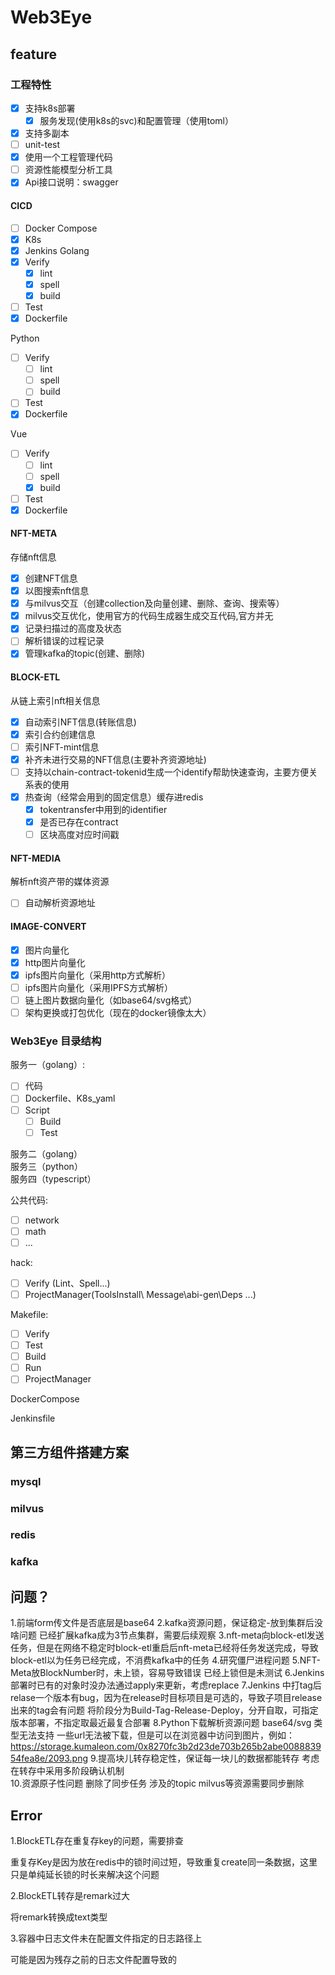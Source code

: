 # Web3Eye

## feature

### 工程特性
- [x] 支持k8s部署
  - [x] 服务发现(使用k8s的svc)和配置管理（使用toml）
- [x] 支持多副本
- [ ] unit-test
- [x] 使用一个工程管理代码
- [ ] 资源性能模型分析工具
- [x] Api接口说明：swagger
  
#### CICD

- [ ] Docker Compose
- [x] K8s
- [x] Jenkins
Golang
- [x] Verify
  - [x] lint
  - [x] spell
  - [x] build
- [ ] Test
- [x] Dockerfile

Python
- [ ] Verify
  - [ ] lint
  - [ ] spell
  - [ ] build
- [ ] Test
- [x] Dockerfile

Vue
- [ ] Verify
  - [ ] lint
  - [ ] spell
  - [x] build
- [ ] Test
- [x] Dockerfile

#### NFT-META

存储nft信息

- [x] 创建NFT信息
- [x] 以图搜索nft信息
- [x] 与milvus交互（创建collection及向量创建、删除、查询、搜索等）
- [x] milvus交互优化，使用官方的代码生成器生成交互代码,官方并无
- [x] 记录扫描过的高度及状态
- [ ] 解析错误的过程记录
- [x] 管理kafka的topic(创建、删除)

#### BLOCK-ETL

从链上索引nft相关信息

- [x] 自动索引NFT信息(转账信息)
- [x] 索引合约创建信息
- [ ] 索引NFT-mint信息
- [x] 补齐未进行交易的NFT信息(主要补齐资源地址)
- [ ] 支持以chain-contract-tokenid生成一个identify帮助快速查询，主要方便关系表的使用
- [x] 热查询（经常会用到的固定信息）缓存进redis
  - [x] tokentransfer中用到的identifier
  - [x] 是否已存在contract
  - [ ] 区块高度对应时间戳

#### NFT-MEDIA

解析nft资产带的媒体资源

- [ ] 自动解析资源地址

#### IMAGE-CONVERT

- [x] 图片向量化
- [x] http图片向量化
- [x] ipfs图片向量化（采用http方式解析）
- [ ] ipfs图片向量化（采用IPFS方式解析）
- [ ] 链上图片数据向量化（如base64/svg格式）
- [ ] 架构更换或打包优化（现在的docker镜像太大）

### Web3Eye 目录结构

服务一（golang）:

- [ ] 代码
- [ ] Dockerfile、K8s_yaml
- [ ] Script
  - [ ] Build
  - [ ] Test
  
服务二（golang）  
服务三（python）  
服务四（typescript）  

公共代码:

- [ ] network
- [ ] math
- [ ] ...

hack:

- [ ] Verify (Lint、Spell...)
- [ ] ProjectManager(ToolsInstall\ Message\abi-gen\Deps ...)

Makefile:  

- [ ] Verify
- [ ] Test
- [ ] Build
- [ ] Run
- [ ] ProjectManager

DockerCompose

Jenkinsfile  

## 第三方组件搭建方案

### mysql

### milvus

### redis

### kafka

## 问题？

1.前端form传文件是否底层是base64
2.kafka资源问题，保证稳定-放到集群后没啥问题
  已经扩展kafka成为3节点集群，需要后续观察
3.nft-meta向block-etl发送任务，但是在网络不稳定时block-etl重启后nft-meta已经将任务发送完成，导致block-etl以为任务已经完成，不消费kafka中的任务
4.研究僵尸进程问题
5.NFT-Meta放BlockNumber时，未上锁，容易导致错误
 已经上锁但是未测试
6.Jenkins 部署时已有的对象时没办法通过apply来更新，考虑replace
7.Jenkins 中打tag后relase一个版本有bug，因为在release时目标项目是可选的，导致子项目release出来的tag会有问题
 将阶段分为Build-Tag-Release-Deploy，分开自取，可指定版本部署，不指定取最近最复合部署
8.Python下载解析资源问题
  base64/svg 类型无法支持
  一些url无法被下载，但是可以在浏览器中访问到图片，例如：<https://storage.kumaleon.com/0x8270fc3b2d23de703b265b2abe008883954fea8e/2093.png>
9.提高块儿转存稳定性，保证每一块儿的数据都能转存
  考虑在转存中采用多阶段确认机制  
10.资源原子性问题
  删除了同步任务 涉及的topic milvus等资源需要同步删除
  
## Error

1.BlockETL存在重复存key的问题，需要排查

重复存Key是因为放在redis中的锁时间过短，导致重复create同一条数据，这里只是单纯延长锁的时长来解决这个问题

2.BlockETL转存是remark过大

将remark转换成text类型

3.容器中日志文件未在配置文件指定的日志路径上

可能是因为残存之前的日志文件配置导致的

